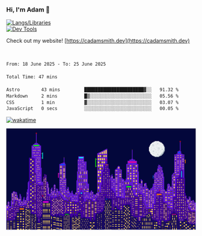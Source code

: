 ### Hi, I'm Adam 👋

[![Langs/Libraries](https://skillicons.dev/icons?i=cs,dotnet,js,css,html,sass,ts,jquery,bootstrap)](https://skillicons.dev)
<br/>
[![Dev Tools](https://skillicons.dev/icons?i=git,github,githubactions,visualstudio)](https://skillicons.dev)

Check out my website! [https://cadamsmith.dev](https://cadamsmith.dev)

<br/>

<!--START_SECTION:waka-->

```txt
From: 18 June 2025 - To: 25 June 2025

Total Time: 47 mins

Astro        43 mins         ██████████████████████▓░░   91.32 %
Markdown     2 mins          █▒░░░░░░░░░░░░░░░░░░░░░░░   05.56 %
CSS          1 min           ▓░░░░░░░░░░░░░░░░░░░░░░░░   03.07 %
JavaScript   0 secs          ░░░░░░░░░░░░░░░░░░░░░░░░░   00.05 %
```

<!--END_SECTION:waka-->

[![wakatime](https://wakatime.com/badge/user/2234bda2-efd3-47c5-8724-79108edfe9aa.svg)](https://wakatime.com/@2234bda2-efd3-47c5-8724-79108edfe9aa)

![Pixelated city at night](./media/city.gif)

